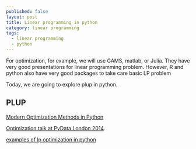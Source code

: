 ```yaml
---
published: false
layout: post
title: Linear programming in python
category: linear programming
tags:
  - linear programming
  - python
---
```

For optimization, for example, we will use GAMS, matlab, or Julia. They have very good presentations for linear programming problem. However, R and python also have very good packages to take care basic LP problem

Today, we are going to explore plup in python.


## PLUP


[Modern Optimization Methods in Python](https://github.com/mmckerns/tutmom)



[Optimization talk at PyData London 2014](https://benmoran.wordpress.com/2014/04/28/optimization-talk-at-pydata-london-2014/). 


[examples of lp optimization in python](https://github.com/AnnaNican/optimizers)

